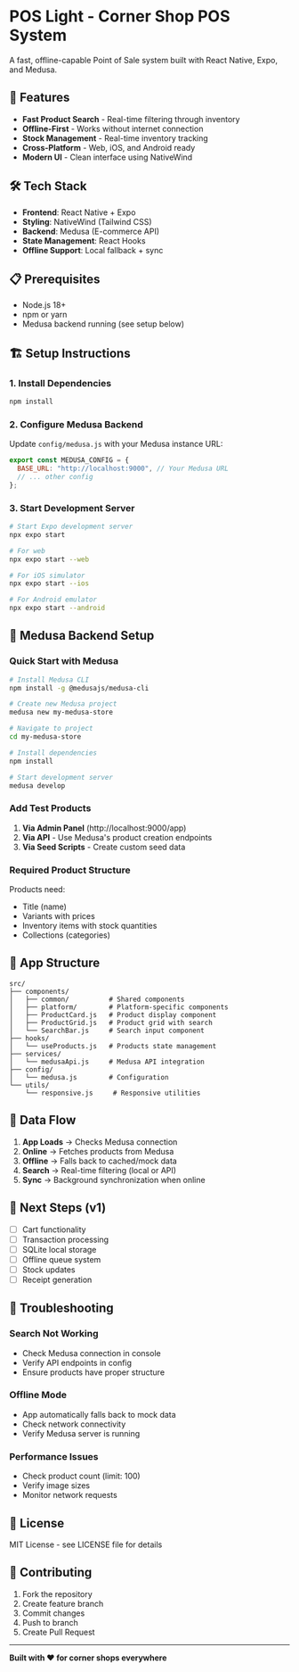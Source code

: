 # POS Light - Corner Shop POS System

A fast, offline-capable Point of Sale system built with React Native, Expo, and Medusa.

## 🚀 Features

- **Fast Product Search** - Real-time filtering through inventory
- **Offline-First** - Works without internet connection
- **Stock Management** - Real-time inventory tracking
- **Cross-Platform** - Web, iOS, and Android ready
- **Modern UI** - Clean interface using NativeWind

## 🛠️ Tech Stack

- **Frontend**: React Native + Expo
- **Styling**: NativeWind (Tailwind CSS)
- **Backend**: Medusa (E-commerce API)
- **State Management**: React Hooks
- **Offline Support**: Local fallback + sync

## 📋 Prerequisites

- Node.js 18+
- npm or yarn
- Medusa backend running (see setup below)

## 🏗️ Setup Instructions

### 1. Install Dependencies

```bash
npm install
```

### 2. Configure Medusa Backend

Update `config/medusa.js` with your Medusa instance URL:

```javascript
export const MEDUSA_CONFIG = {
  BASE_URL: "http://localhost:9000", // Your Medusa URL
  // ... other config
};
```

### 3. Start Development Server

```bash
# Start Expo development server
npx expo start

# For web
npx expo start --web

# For iOS simulator
npx expo start --ios

# For Android emulator
npx expo start --android
```

## 🔧 Medusa Backend Setup

### Quick Start with Medusa

```bash
# Install Medusa CLI
npm install -g @medusajs/medusa-cli

# Create new Medusa project
medusa new my-medusa-store

# Navigate to project
cd my-medusa-store

# Install dependencies
npm install

# Start development server
medusa develop
```

### Add Test Products

1. **Via Admin Panel** (http://localhost:9000/app)
2. **Via API** - Use Medusa's product creation endpoints
3. **Via Seed Scripts** - Create custom seed data

### Required Product Structure

Products need:

- Title (name)
- Variants with prices
- Inventory items with stock quantities
- Collections (categories)

## 📱 App Structure

```
src/
├── components/
│   ├── common/          # Shared components
│   ├── platform/        # Platform-specific components
│   ├── ProductCard.js   # Product display component
│   ├── ProductGrid.js   # Product grid with search
│   └── SearchBar.js     # Search input component
├── hooks/
│   └── useProducts.js   # Products state management
├── services/
│   └── medusaApi.js     # Medusa API integration
├── config/
│   └── medusa.js        # Configuration
└── utils/
    └── responsive.js     # Responsive utilities
```

## 🔄 Data Flow

1. **App Loads** → Checks Medusa connection
2. **Online** → Fetches products from Medusa
3. **Offline** → Falls back to cached/mock data
4. **Search** → Real-time filtering (local or API)
5. **Sync** → Background synchronization when online

## 🎯 Next Steps (v1)

- [ ] Cart functionality
- [ ] Transaction processing
- [ ] SQLite local storage
- [ ] Offline queue system
- [ ] Stock updates
- [ ] Receipt generation

## 🐛 Troubleshooting

### Search Not Working

- Check Medusa connection in console
- Verify API endpoints in config
- Ensure products have proper structure

### Offline Mode

- App automatically falls back to mock data
- Check network connectivity
- Verify Medusa server is running

### Performance Issues

- Check product count (limit: 100)
- Verify image sizes
- Monitor network requests

## 📄 License

MIT License - see LICENSE file for details

## 🤝 Contributing

1. Fork the repository
2. Create feature branch
3. Commit changes
4. Push to branch
5. Create Pull Request

---

**Built with ❤️ for corner shops everywhere**
